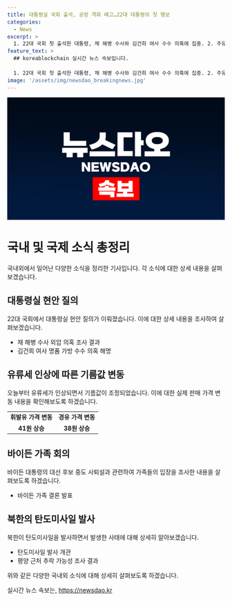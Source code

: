 ```yaml
---
title: 대통령실 국회 출석, 공방 격화 예고…22대 대통령의 첫 행보
categories:
  - News
excerpt: >
  1. 22대 국회 첫 출석한 대통령, 채 해병 수사와 김건희 여사 수수 의혹에 집중. 2. 주유소에서 휘발유 41원, 경유 38원 인상, 현장 취재 결과는? 3. 바이든 가족 회의, 계속 싸워야 결론. 4. 평양 근처에 탄도미사일 1발 추락 가능성, 8시 뉴스에서 상세 보도.
feature_text: >
  ## koreablockchain 실시간 뉴스 속보입니다.

  1. 22대 국회 첫 출석한 대통령, 채 해병 수사와 김건희 여사 수수 의혹에 집중. 2. 주유소에서 휘발유 41원, 경유 38원 인상, 현장 취재 결과는? 3. 바이든 가족 회의, 계속 싸워야 결론. 4. 평양 근처에 탄도미사일 1발 추락 가능성, 8시 뉴스에서 상세 보도.
image: '/assets/img/newsdao_breakingnews.jpg'
---
```


<p><img src="/assets/img/newsdao_breakingnews.jpg" alt="koreablockchain 속보" /></p>

<h1>국내 및 국제 소식 총정리</h1>

<p data-ke-size="size16">국내외에서 일어난 다양한 소식을 정리한 기사입니다. 각 소식에 대한 상세 내용을 살펴보겠습니다.</p>

<h2 data-ke-size="size26">대통령실 현안 질의</h2>

<p data-ke-size="size16">22대 국회에서 대통령실 현안 질의가 이뤄졌습니다. 이에 대한 상세 내용을 조사하여 살펴보겠습니다.</p>

<ul>
  <li>채 해병 수사 외압 의혹 조사 결과</li>
  <li>김건희 여사 명품 가방 수수 의혹 해명</li>
</ul>

<h2 data-ke-size="size26">유류세 인상에 따른 기름값 변동</h2>

<p data-ke-size="size16">오늘부터 유류세가 인상되면서 기름값이 조정되었습니다. 이에 대한 실제 판매 가격 변동 내용을 확인해보도록 하겠습니다.</p>

<table>
  <tr>
    <td style="text-align: center; height: 17px;"><b>휘발유 가격 변동</b></td>
    <td style="text-align: center; height: 17px;"><b>경유 가격 변동</b></td>
  </tr>
  <tr>
    <td style="text-align: center; height: 17px;"><b>41원 상승</b></td>
    <td style="text-align: center; height: 17px;"><b>38원 상승</b></td>
  </tr>
</table>

<h2 data-ke-size="size26">바이든 가족 회의</h2>

<p data-ke-size="size16">바이든 대통령의 대선 후보 중도 사퇴설과 관련하여 가족들의 입장을 조사한 내용을 살펴보도록 하겠습니다.</p>

<ul>
  <li>바이든 가족 결론 발표</li>
</ul>

<h2 data-ke-size="size26">북한의 탄도미사일 발사</h2>

<p data-ke-size="size16">북한이 탄도미사일을 발사하면서 발생한 사태에 대해 상세히 알아보겠습니다.</p>

<ul>
  <li>탄도미사일 발사 개관</li>
  <li>평양 근처 추락 가능성 조사 결과</li>
</ul>

<p data-ke-size="size16">위와 같은 다양한 국내외 소식에 대해 상세히 살펴보도록 하겠습니다.</p>
실시간 뉴스 속보는, <a href="https://newsdao.kr" rel="dofollow">https://newsdao.kr</a>


